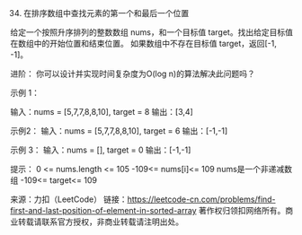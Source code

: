 34. 在排序数组中查找元素的第一个和最后一个位置

给定一个按照升序排列的整数数组 nums，和一个目标值 target。找出给定目标值在数组中的开始位置和结束位置。
如果数组中不存在目标值 target，返回[-1, -1]。

进阶：
你可以设计并实现时间复杂度为O(log n)的算法解决此问题吗？

示例 1：

输入：nums = [5,7,7,8,8,10], target = 8
输出：[3,4]

示例2：
输入：nums = [5,7,7,8,8,10], target = 6
输出：[-1,-1]

示例 3：
输入：nums = [], target = 0
输出：[-1,-1]


提示：
0 <= nums.length <= 105
-109<= nums[i]<= 109
nums是一个非递减数组
-109<= target<= 109


来源：力扣（LeetCode）
链接：https://leetcode-cn.com/problems/find-first-and-last-position-of-element-in-sorted-array
著作权归领扣网络所有。商业转载请联系官方授权，非商业转载请注明出处。